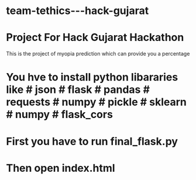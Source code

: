 # team-tethics---hack-gujarat
# Project For Hack Gujarat Hackathon
This is the project of myopia prediction which can provide you a percentage  

# You hve to install python libararies like # json # flask # pandas # requests # numpy # pickle # sklearn # numpy # flask_cors

# First you have to run final_flask.py
# Then open index.html

